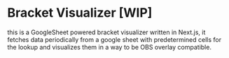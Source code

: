 # Bracket Visualizer [WIP]

this is a GoogleSheet powered bracket visualizer written in Next.js, it fetches data periodically from a google sheet with predetermined cells for the lookup and visualizes them in a way to be OBS overlay compatible.
